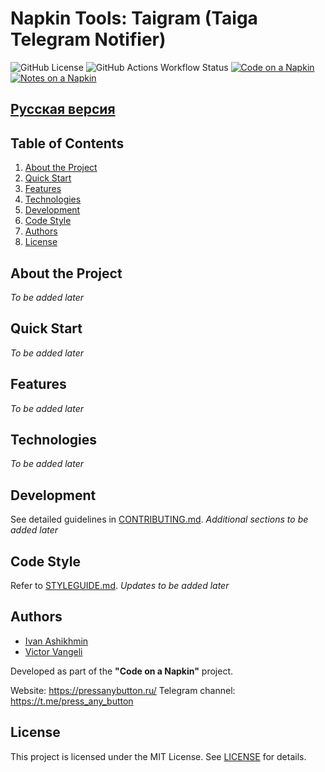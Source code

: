 # Napkin Tools: Taigram (Taiga Telegram Notifier)

![GitHub License](https://img.shields.io/github/license/proDreams/reback)
![GitHub Actions Workflow Status](https://img.shields.io/github/actions/workflow/status/proDreams/reback/build-release.yml)
[![Code on a Napkin](https://img.shields.io/badge/Telegram-Code_on_a_Napkin-blue)](https://t.me/press_any_button)
[![Notes on a Napkin](https://img.shields.io/badge/Telegram-Notes_on_a_Napkin-blue)](https://t.me/writeanynotes)

## [Русская версия](README-RU.md)

## Table of Contents

1. [About the Project](#about-the-project)
2. [Quick Start](#quick-start)
3. [Features](#features)
4. [Technologies](#technologies)
5. [Development](#development)
6. [Code Style](#code-style)
7. [Authors](#authors)
8. [License](#license)

## About the Project

*To be added later*

## Quick Start

*To be added later*

## Features

*To be added later*

## Technologies

*To be added later*

## Development

See detailed guidelines in [CONTRIBUTING.md](.github/CONTRIBUTING.md).
*Additional sections to be added later*

## Code Style

Refer to [STYLEGUIDE.md](.github/STYLEGUIDE.md).
*Updates to be added later*

## Authors

- [Ivan Ashikhmin](https://t.me/proDreams)
- [Victor Vangeli](https://t.me/VictorVangeli)

Developed as part of the **"Code on a Napkin"** project.

Website: https://pressanybutton.ru/
Telegram channel: https://t.me/press_any_button

## License

This project is licensed under the MIT License. See [LICENSE](LICENSE) for details.
